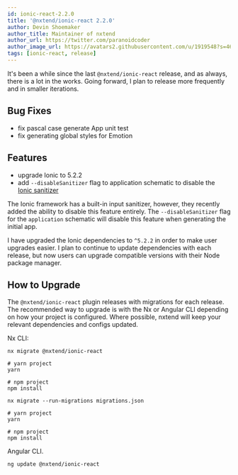 ```yaml
---
id: ionic-react-2.2.0
title: '@nxtend/ionic-react 2.2.0'
author: Devin Shoemaker
author_title: Maintainer of nxtend
author_url: https://twitter.com/paranoidcoder
author_image_url: https://avatars2.githubusercontent.com/u/1919548?s=460&u=e8799ad545249d59bf57b7ee35a8841825004ca0&v=4
tags: [ionic-react, release]
---
```


It's been a while since the last `@nxtend/ionic-react` release, and as always, there is a lot in the works. Going forward, I plan to release more frequently and in smaller iterations.

## Bug Fixes

- fix pascal case generate App unit test
- fix generating global styles for Emotion

## Features

- upgrade Ionic to 5.2.2
- add `--disableSanitizer` flag to application schematic to disable the [Ionic sanitizer](https://ionicframework.com/docs/techniques/security#sanitizing-user-input)

<!--truncate-->

The Ionic framework has a built-in input sanitizer, however, they recently added the ability to disable this feature entirely. The `--disableSanitizer` flag for the `application` schematic will disable this feature when generating the initial app.

I have upgraded the Ionic dependencies to `^5.2.2` in order to make user upgrades easier. I plan to continue to update dependencies with each release, but now users can upgrade compatible versions with their Node package manager.

## How to Upgrade

The `@nxtend/ionic-react` plugin releases with migrations for each release. The recommended way to upgrade is with the Nx or Angular CLI depending on how your project is configured. Where possible, nxtend will keep your relevant dependencies and configs updated.

Nx CLI:

```
nx migrate @nxtend/ionic-react

# yarn project
yarn

# npm project
npm install

nx migrate --run-migrations migrations.json

# yarn project
yarn

# npm project
npm install
```

Angular CLI.

```
ng update @nxtend/ionic-react
```
